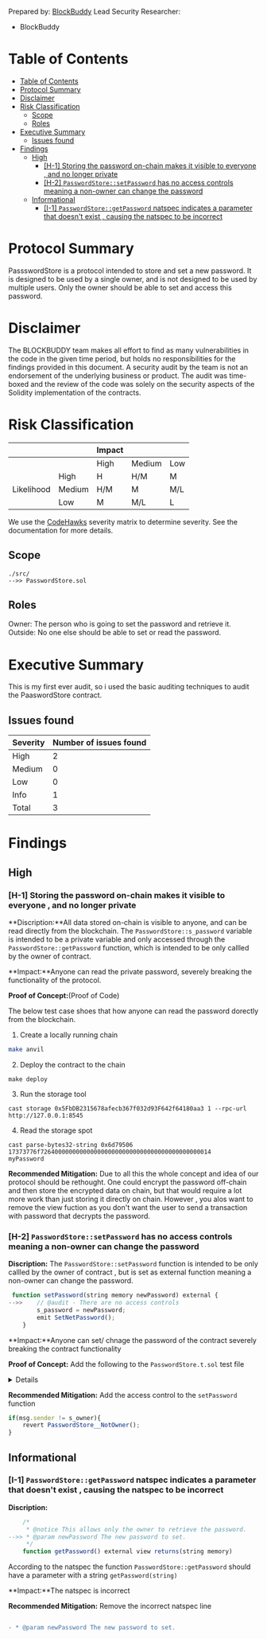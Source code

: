 <!-- ---
title: Protocol Audit Report
author: BlockBuddy
date: 16 May, 2024
header-includes:
  - \usepackage{titling}
  - \usepackage{graphicx}
---

\begin{titlepage}
\centering
\begin{figure}[h]
\centering
\includegraphics[width=0.5\textwidth]{logo.pdf}
\end{figure}
\vspace\*{2cm}
{\Huge\bfseries Protocol Audit Report\par}
\vspace{1cm}
{\Large Version 1.0\par}
\vspace{2cm}
{\Large\itshape BlockBuddy\par}
\vfill
{\large \today\par}
\end{titlepage}

\maketitle -->

<!-- Your report starts here! -->

Prepared by: [BlockBuddy](https://www.instagram.com/block_buddy19/)
Lead Security Researcher:

- BlockBuddy

# Table of Contents

- [Table of Contents](#table-of-contents)
- [Protocol Summary](#protocol-summary)
- [Disclaimer](#disclaimer)
- [Risk Classification](#risk-classification)
  - [Scope](#scope)
  - [Roles](#roles)
- [Executive Summary](#executive-summary)
  - [Issues found](#issues-found)
- [Findings](#findings)
  - [High](#high)
    - [\[H-1\] Storing the password on-chain makes it visible to everyone , and no longer private](#h-1-storing-the-password-on-chain-makes-it-visible-to-everyone--and-no-longer-private)
    - [\[H-2\] `PasswordStore::setPassword` has no access controls meaning a non-owner can change the password](#h-2-passwordstoresetpassword-has-no-access-controls-meaning-a-non-owner-can-change-the-password)
  - [Informational](#informational)
    - [\[I-1\] `PasswordStore::getPassword` natspec indicates a parameter that doesn't exist , causing the natspec to be incorrect](#i-1-passwordstoregetpassword-natspec-indicates-a-parameter-that-doesnt-exist--causing-the-natspec-to-be-incorrect)

# Protocol Summary

PassswordStore is a protocol intended to store and set a new password. It is designed to be used by a single owner, and is not designed to be used by multiple users. Only the owner should be able to set and access this password.

# Disclaimer

The BLOCKBUDDY team makes all effort to find as many vulnerabilities in the code in the given time period, but holds no responsibilities for the findings provided in this document. A security audit by the team is not an endorsement of the underlying business or product. The audit was time-boxed and the review of the code was solely on the security aspects of the Solidity implementation of the contracts.

# Risk Classification

|            |        | Impact |        |     |
| ---------- | ------ | ------ | ------ | --- |
|            |        | High   | Medium | Low |
|            | High   | H      | H/M    | M   |
| Likelihood | Medium | H/M    | M      | M/L |
|            | Low    | M      | M/L    | L   |

We use the [CodeHawks](https://docs.codehawks.com/hawks-auditors/how-to-evaluate-a-finding-severity) severity matrix to determine severity. See the documentation for more details.

## Scope

```
./src/
-->> PasswordStore.sol
```

## Roles

Owner: The person who is going to set the password and retrieve it.
Outside: No one else should be able to set or read the password.

# Executive Summary

This is my first ever audit, so i used the basic auditing techniques to audit the PaaswordStore contract.

## Issues found

| Severity | Number of issues found |
| -------- | ---------------------- |
| High     | 2                      |
| Medium   | 0                      |
| Low      | 0                      |
| Info     | 1                      |
| Total    | 3                      |

# Findings

## High

### [H-1] Storing the password on-chain makes it visible to everyone , and no longer private

**Discription:**All data stored on-chain is visible to anyone, and can be read directly from the blockchain. The `PasswordStore::s_password` variable is intended to be a private variable and only accessed through the `PasswordStore::getPassword` function, which is intended to be only callled by the owner of contract.

**Impact:**Anyone can read the private password, severely breaking the functionality of the protocol.

**Proof of Concept:**(Proof of Code)

The below test case shoes that how anyone can read the password dorectly from the blockchain.

1. Create a locally running chain

```bash
make anvil
```

2. Deploy the contract to the chain

```
make deploy
```

3. Run the storage tool

```
cast storage 0x5FbDB2315678afecb367f032d93F642f64180aa3 1 --rpc-url http://127.0.0.1:8545

```

4. Read the storage spot

```
cast parse-bytes32-string 0x6d79506
17373776f726400000000000000000000000000000000000000000014
myPassword
```

**Recommended Mitigation:** Due to all this the whole concept and idea of our protocol should be rethought. One could encrypt the password off-chain and then store the encrypted data on chain, but that would require a lot more work than just storing it directly on chain. However , you alos want to remove the view fuction as you don't want the user to send a transaction with password that decrypts the password.

### [H-2] `PasswordStore::setPassword` has no access controls meaning a non-owner can change the password

**Discription:** The `PasswordStore::setPassword` function is intended to be only callled by the owner of contract , but is set as external function meaning a non-owner can change the password.

```javascript
 function setPassword(string memory newPassword) external {
-->>    // @audit - There are no access controls
        s_password = newPassword;
        emit SetNetPassword();
    }

```

**Impact:**Anyone can set/ chnage the password of the contract severely breaking the contract functionality

**Proof of Concept:** Add the following to the `PasswordStore.t.sol` test file

<details>

```javascript
    function testAnyoneCanSetPassword(address randomAddress) public {
        vm.assume(randomAddress != owner);
        vm.prank(randomAddress);
        string memory expectedPassword = "myNewPassword";
        passwordStore.setPassword(expectedPassword);

        vm.prank(owner);
        string memory realPassword = passwordStore.getPassword();

        assertEq(realPassword, expectedPassword);
    }
```

</details>

**Recommended Mitigation:** Add the access control to the `setPassword` function

```javascript
if(msg.sender != s_owner){
    revert PasswordStore__NotOwner();
}
```

## Informational

### [I-1] `PasswordStore::getPassword` natspec indicates a parameter that doesn't exist , causing the natspec to be incorrect

**Discription:**

```javascript
    /*
     * @notice This allows only the owner to retrieve the password.
-->> * @param newPassword The new password to set.
     */
    function getPassword() external view returns(string memory)
```

According to the natspec the function `PasswordStore::getPassword` should have a parameter with a string `getPassword(string)`

**Impact:**The natspec is incorrect

**Recommended Mitigation:** Remove the incorrect natspec line

```diff

- * @param newPassword The new password to set.

```
